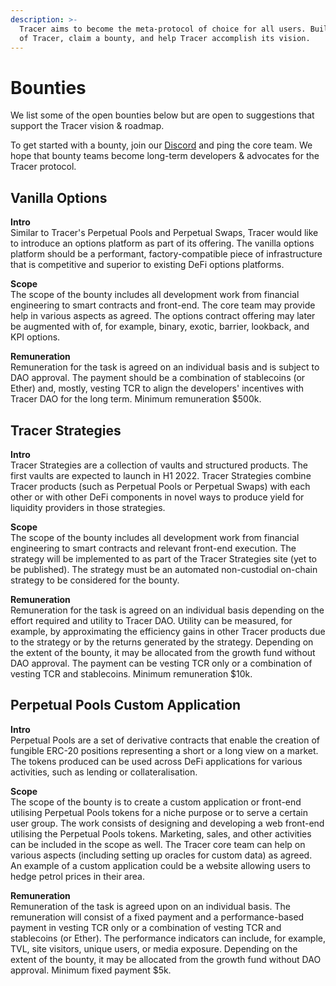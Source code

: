 ```yaml
---
description: >-
  Tracer aims to become the meta-protocol of choice for all users. Build on top
  of Tracer, claim a bounty, and help Tracer accomplish its vision.
---
```


# Bounties

We list some of the open bounties below but are open to suggestions that support the Tracer vision & roadmap.

To get started with a bounty, join our [Discord](https://discord.gg/TracerDAO) and ping the core team. We hope that bounty teams become long-term developers & advocates for the Tracer protocol.

## Vanilla Options

**Intro**\
Similar to Tracer's Perpetual Pools and Perpetual Swaps, Tracer would like to introduce an options platform as part of its offering. The vanilla options platform should be a performant, factory-compatible piece of infrastructure that is competitive and superior to existing DeFi options platforms.

**Scope**\
The scope of the bounty includes all development work from financial engineering to smart contracts and front-end. The core team may provide help in various aspects as agreed. The  options contract offering may later be augmented with of, for example, binary, exotic, barrier, lookback, and KPI options.

**Remuneration**\
Remuneration for the task is agreed on an individual basis and is subject to DAO approval. The payment should be a combination of stablecoins (or Ether) and, mostly, vesting TCR to align the developers' incentives with Tracer DAO for the long term. Minimum remuneration $500k.

## Tracer Strategies

**Intro**\
Tracer Strategies are a collection of vaults and structured products. The first vaults are expected to launch in H1 2022. Tracer Strategies combine Tracer products (such as Perpetual Pools or Perpetual Swaps) with each other or with other DeFi components in novel ways to produce yield for liquidity providers in those strategies.&#x20;

**Scope**\
The scope of the bounty includes all development work from financial engineering to smart contracts and relevant front-end execution. The strategy will be implemented to as part of the Tracer Strategies site (yet to be published). The strategy must be an automated non-custodial on-chain strategy to be considered for the bounty.

**Remuneration**\
Remuneration for the task is agreed on an individual basis depending on the effort required and utility to Tracer DAO. Utility can be measured, for example, by approximating the efficiency gains in other Tracer products due to the strategy or by the returns generated by the strategy. Depending on the extent of the bounty, it may be allocated from the growth fund without DAO approval. The payment can be vesting TCR only or a combination of vesting TCR and stablecoins. Minimum remuneration $10k.

## Perpetual Pools Custom Application

**Intro**\
Perpetual Pools are a set of derivative contracts that enable the creation of fungible ERC-20 positions representing a short or a long view on a market. The tokens produced can be used across DeFi applications for various activities, such as lending or collateralisation.

**Scope**\
The scope of the bounty is to create a custom application or front-end utilising Perpetual Pools tokens for a niche purpose or to serve a certain user group. The work consists of designing and developing a web front-end utilising the Perpetual Pools tokens. Marketing, sales, and other activities can be included in the scope as well. The Tracer core team can help on various aspects (including setting up oracles for custom data) as agreed. An example of a custom application could be a website allowing users to hedge petrol prices in their area.

**Remuneration**\
Remuneration of the task is agreed upon on an individual basis. The remuneration will consist of a fixed payment and a performance-based payment in vesting TCR only or a combination of vesting TCR and stablecoins (or Ether). The performance indicators can include, for example, TVL, site visitors, unique users, or media exposure. Depending on the extent of the bounty, it may be allocated from the growth fund without DAO approval. Minimum fixed payment $5k.
